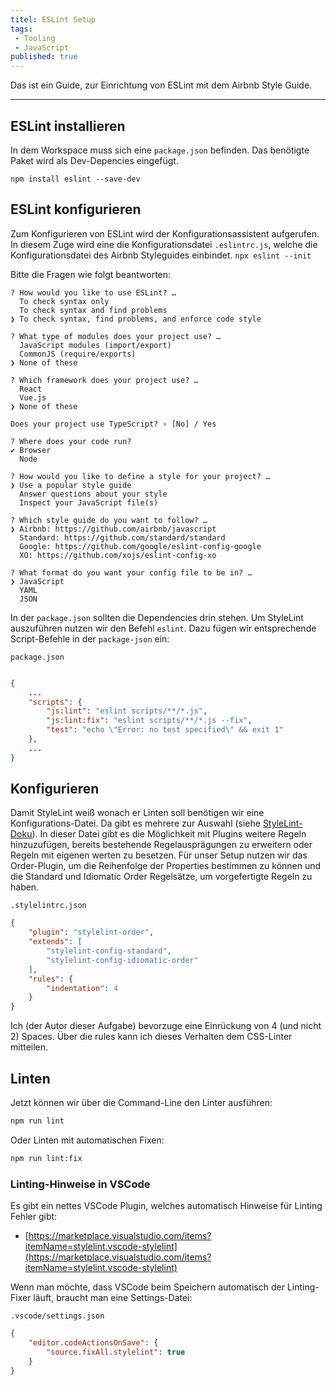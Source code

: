 ```yaml
---
titel: ESLint Setup
tags:
 - Tooling
 - JavaScript
published: true
---
```


Das ist ein Guide, zur Einrichtung von ESLint mit dem Airbnb Style Guide.

---

## ESLint installieren

In dem Workspace muss sich eine `package.json` befinden. Das benötigte Paket wird als Dev-Depencies eingefügt.

`npm install eslint --save-dev`

## ESLint konfigurieren

Zum Konfigurieren von ESLint wird der Konfigurationsassistent aufgerufen. In diesem Zuge wird eine die Konfigurationsdatei `.eslintrc.js`, welche die Konfigurationsdatei des Airbnb Styleguides einbindet.
`npx eslint --init`

Bitte die Fragen wie folgt beantworten:
```
? How would you like to use ESLint? …
  To check syntax only
  To check syntax and find problems
❯ To check syntax, find problems, and enforce code style
```

```
? What type of modules does your project use? …
  JavaScript modules (import/export)
  CommonJS (require/exports)
❯ None of these
```

```
? Which framework does your project use? …
  React
  Vue.js
❯ None of these
```

```
Does your project use TypeScript? › [No] / Yes
```

```
? Where does your code run?
✔ Browser
  Node
```

```
? How would you like to define a style for your project? …
❯ Use a popular style guide
  Answer questions about your style
  Inspect your JavaScript file(s)
```

```
? Which style guide do you want to follow? …
❯ Airbnb: https://github.com/airbnb/javascript
  Standard: https://github.com/standard/standard
  Google: https://github.com/google/eslint-config-google
  XO: https://github.com/xojs/eslint-config-xo
```

```
? What format do you want your config file to be in? …
❯ JavaScript
  YAML
  JSON
```

In der `package.json` sollten die Dependencies drin stehen. Um StyleLint auszuführen nutzen wir den Befehl `eslint`. Dazu fügen wir entsprechende Script-Befehle in der `package-json` ein:

`package.json`
```json

{
    ...
    "scripts": {
        "js:lint": "eslint scripts/**/*.js",
        "js:lint:fix": "eslint scripts/**/*.js --fix",
        "test": "echo \"Error: no test specified\" && exit 1"
    },
    ...
}
```

## Konfigurieren

Damit StyleLint weiß wonach er Linten soll benötigen wir eine Konfigurations-Datei. Da gibt es mehrere zur Auswahl (siehe [StyleLint-Doku](https://stylelint.io/user-guide/configure)). In dieser Datei gibt es die Möglichkeit mit Plugins weitere Regeln hinzuzufügen, bereits bestehende Regelausprägungen zu erweitern oder Regeln mit eigenen werten zu besetzen. Für unser Setup nutzen wir das Order-Plugin, um die Reihenfolge der Properties bestimmen zu können und die Standard und Idiomatic Order Regelsätze, um vorgefertigte Regeln zu haben.

`.stylelintrc.json`
```json
{
    "plugin": "stylelint-order",
    "extends": [
        "stylelint-config-standard",
        "stylelint-config-idiomatic-order"
    ],
    "rules": {
        "indentation": 4
    }
}
```
Ich (der Autor dieser Aufgabe) bevorzuge eine Einrückung von 4 (und nicht 2) Spaces. Über die rules kann ich dieses Verhalten dem CSS-Linter mitteilen.

## Linten

Jetzt können wir über die Command-Line den Linter ausführen:

```bash
npm run lint
```

Oder Linten mit automatischen Fixen:

```bash
npm run lint:fix
```

### Linting-Hinweise in VSCode

Es gibt ein nettes VSCode Plugin, welches automatisch Hinweise für Linting Fehler gibt:

- [https://marketplace.visualstudio.com/items?itemName=stylelint.vscode-stylelint](https://marketplace.visualstudio.com/items?itemName=stylelint.vscode-stylelint)

Wenn man möchte, dass VSCode beim Speichern automatisch der Linting-Fixer läuft, braucht man eine Settings-Datei:

`.vscode/settings.json`
```json
{
    "editor.codeActionsOnSave": {
        "source.fixAll.stylelint": true
    }
}
```
